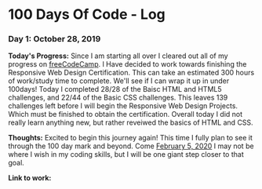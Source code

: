 # 100 Days Of Code - Log
### Day 1: October 28, 2019

**Today's Progress:** Since I am starting all over I cleared out all of my progress on
<a href="https://www.freecodecamp.org/">freeCodeCamp</a>. I Have decided to work towards finishing the Responsive Web Design Certification. This can take an estimated 300 hours of work/study time to complete. We'll see if I can wrap it up in under 100days! Today I completed 28/28 of the Baisc HTML and HTML5 challenges, and 22/44 of the Basic CSS challenges. This leaves 139 challenges left before I will begin the Responsive Web Design Projects. Which must be finished to obtain the certification.
Overall today I did not really learn anything new, but rather reveiwed the basics of HTML and CSS.

**Thoughts:** Excited to begin this journey again! This time I fully plan to see it through the 100 day mark and beyond. Come <a href="https://days.to/5-february/2020">February 5, 2020</a> I may not be where I wish in my coding skills, but I will be one giant step closer to that goal.

**Link to work:**
